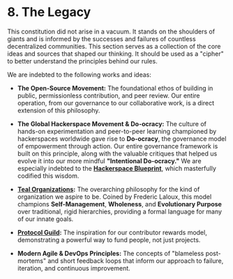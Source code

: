 # 8. The Legacy

This constitution did not arise in a vacuum. It stands on the shoulders of giants and is informed by the successes and failures of countless decentralized communities. This section serves as a collection of the core ideas and sources that shaped our thinking. It should be used as a "cipher" to better understand the principles behind our rules.

We are indebted to the following works and ideas:

* **The Open-Source Movement:** The foundational ethos of building in public, permissionless contribution, and peer review. Our entire operation, from our governance to our collaborative work, is a direct extension of this philosophy.

* **The Global Hackerspace Movement & Do-ocracy:** The culture of hands-on experimentation and peer-to-peer learning championed by hackerspaces worldwide gave rise to **Do-ocracy**, the governance model of empowerment through action. Our entire governance framework is built on this principle, along with the valuable critiques that helped us evolve it into our more mindful **"Intentional Do-ocracy."** We are especially indebted to the **[Hackerspace Blueprint](https://hackerspace.design/)**, which masterfully codified this wisdom.

* **[Teal Organizations](https://www.youtube.com/watch?v=gcS04BI2sbk):** The overarching philosophy for the kind of organization we aspire to be. Coined by Frederic Laloux, this model champions **Self-Management**, **Wholeness**, and **Evolutionary Purpose** over traditional, rigid hierarchies, providing a formal language for many of our innate goals.

* **[Protocol Guild](https://protocol-guild.readthedocs.io/en/latest/):** The inspiration for our contributor rewards model, demonstrating a powerful way to fund people, not just projects.

* **Modern Agile & DevOps Principles:** The concepts of "blameless post-mortems" and short feedback loops that inform our approach to failure, iteration, and continuous improvement.